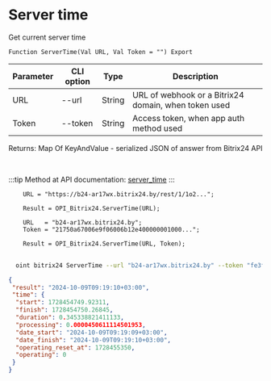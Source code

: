 ﻿---
sidebar_position: 4
---

# Server time
 Get current server time



`Function ServerTime(Val URL, Val Token = "") Export`

  | Parameter | CLI option | Type | Description |
  |-|-|-|-|
  | URL | --url | String | URL of webhook or a Bitrix24 domain, when token used |
  | Token | --token | String | Access token, when app auth method used |

  
  Returns:  Map Of KeyAndValue - serialized JSON of answer from Bitrix24 API

<br/>

:::tip
Method at API documentation: [server_time](https://dev.1c-bitrix.ru/rest_help/general/server_time.php)
:::
<br/>


```bsl title="Code example"
    URL = "https://b24-ar17wx.bitrix24.by/rest/1/1o2...";

    Result = OPI_Bitrix24.ServerTime(URL);

    URL   = "b24-ar17wx.bitrix24.by";
    Token = "21750a67006e9f06006b12e400000001000...";

    Result = OPI_Bitrix24.ServerTime(URL, Token);
```



```sh title="CLI command example"
    
  oint bitrix24 ServerTime --url "b24-ar17wx.bitrix24.by" --token "fe3fa966006e9f06006b12e400000001000..."

```

```json title="Result"
{
 "result": "2024-10-09T09:19:10+03:00",
 "time": {
  "start": 1728454749.92311,
  "finish": 1728454750.26845,
  "duration": 0.345338821411133,
  "processing": 0.0000450611114501953,
  "date_start": "2024-10-09T09:19:09+03:00",
  "date_finish": "2024-10-09T09:19:10+03:00",
  "operating_reset_at": 1728455350,
  "operating": 0
 }
}
```
